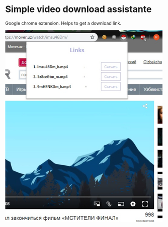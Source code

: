 # Simple video download assistante
Google chrome extension. Helps to get a download link.

<img src="https://raw.githubusercontent.com/Romal-Vekasi/rv-downloader/master/look.jpg" width="500px"/>
